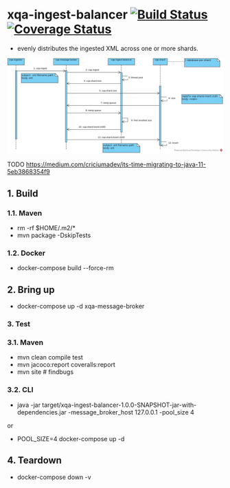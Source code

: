 # xqa-ingest-balancer [![Build Status](https://travis-ci.org/jameshnsears/xqa-ingest-balancer.svg?branch=master)](https://travis-ci.org/jameshnsears/xqa-ingest-balancer) [![Coverage Status](https://coveralls.io/repos/github/jameshnsears/xqa-ingest-balancer/badge.svg?branch=master)](https://coveralls.io/github/jameshnsears/xqa-ingest-balancer?branch=master)
* evenly distributes the ingested XML across one or more shards.

![High Level Design](https://github.com/jameshnsears/xqa-documentation/blob/master/uml/ingest-balancer-sequence-diagram.jpg)

TODO https://medium.com/criciumadev/its-time-migrating-to-java-11-5eb3868354f9

## 1. Build

### 1.1. Maven
* rm -rf $HOME/.m2/*
* mvn package -DskipTests

### 1.2. Docker
* docker-compose build --force-rm

## 2. Bring up
* docker-compose up -d xqa-message-broker

### 3. Test

### 3.1. Maven
* mvn clean compile test
* mvn jacoco:report coveralls:report
* mvn site  # findbugs

### 3.2. CLI
* java -jar target/xqa-ingest-balancer-1.0.0-SNAPSHOT-jar-with-dependencies.jar -message_broker_host 127.0.0.1 -pool_size 4

or

* POOL_SIZE=4 docker-compose up -d

## 4. Teardown
* docker-compose down -v
